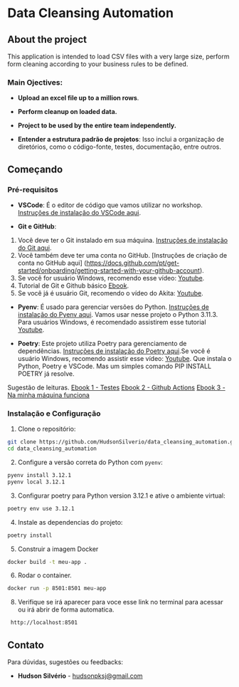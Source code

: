 # Data Cleansing Automation

## About the project

This application is intended to load CSV files with a very large size, perform form cleaning according to your business rules to be defined. 

### Main Ojectives:

 * **Upload an excel file up to a million rows**.
 * **Perform cleanup on loaded data.**
 * **Project to be used by the entire team independently.**

* **Entender a estrutura padrão de projetos**: Isso inclui a organização de diretórios, como o código-fonte, testes, documentação, entre outros.

## Começando

### Pré-requisitos

* **VSCode**: É o editor de código que vamos utilizar no workshop. [Instruções de instalação do VSCode aqui](https://code.visualstudio.com/download).

* **Git e GitHub**:

1. Você deve ter o Git instalado em sua máquina. [Instruções de instalação do Git aqui](https://git-scm.com/book/pt-br/v2).
2. Você também deve ter uma conta no GitHub. [Instruções de criação de conta no GitHub aqui] (https://docs.github.com/pt/get-started/onboarding/getting-started-with-your-github-account).
3. Se você for usuário Windows, recomendo esse vídeo: [Youtube](https://www.youtube.com/watch?v=_hZf1teRFNg).
4. Tutorial de Git e Github básico [Ebook](https://www.linkedin.com/feed/update/urn:li:activity:7093915148351864832/?updateEntityUrn=urn%3Ali%3Afs_updateV2%3A%28urn%3Ali%3Aactivity%3A7093915148351864832%2CFEED_DETAIL%2CEMPTY%2CDEFAULT%2Cfalse%29&originTrackingId=4GUdvXH4TK%2BtZtlNHmiqJA%3D%3D).
5. Se você já é usuário Git, recomendo o vídeo do Akita: [Youtube](https://www.youtube.com/watch?v=6Czd1Yetaac).

* **Pyenv**: É usado para gerenciar versões do Python. [Instruções de instalação do Pyenv aqui](https://github.com/pyenv/pyenv#installation). Vamos usar nesse projeto o Python 3.11.3. Para usuários Windows, é recomendado assistirem esse tutorial [Youtube](https://www.youtube.com/watch?v=TkcqjLu1dgA).

* **Poetry**: Este projeto utiliza Poetry para gerenciamento de dependências. [Instruções de instalação do Poetry aqui](https://python-poetry.org/docs/#installation).Se você é usuário Windows, recomendo assistir esse vídeo: [Youtube](https://www.youtube.com/watch?v=BuepZYn1xT8). Que instala o Python, Poetry e VSCode. Mas um simples comando PIP INSTALL POETRY já resolve.

Sugestão de leituras.
[Ebook 1 - Testes](https://www.linkedin.com/feed/update/urn:li:activity:7099722252144848896/?updateEntityUrn=urn%3Ali%3Afs_updateV2%3A%28urn%3Ali%3Aactivity%3A7099722252144848896%2CFEED_DETAIL%2CEMPTY%2CDEFAULT%2Cfalse%29&originTrackingId=hg1%2BufBeTLClrS%2BJixGEoA%3D%3D)
[Ebook 2 - Github Actions](https://www.linkedin.com/feed/update/urn:li:activity:7098264928553201665/?updateEntityUrn=urn%3Ali%3Afs_updateV2%3A%28urn%3Ali%3Aactivity%3A7098264928553201665%2CFEED_DETAIL%2CEMPTY%2CDEFAULT%2Cfalse%29&originTrackingId=%2BFcdPRcDT62iNieFV3Yc%2Fg%3D%3D)
[Ebook 3 - Na minha máquina funciona](https://www.linkedin.com/feed/update/urn:li:activity:7095419109449814017/?updateEntityUrn=urn%3Ali%3Afs_updateV2%3A%28urn%3Ali%3Aactivity%3A7095419109449814017%2CFEED_DETAIL%2CEMPTY%2CDEFAULT%2Cfalse%29&originTrackingId=7ShpQeNCQuCDErI%2BAzEBXw%3D%3D)

### Instalação e Configuração

1. Clone o repositório:

```bash
git clone https://github.com/HudsonSilverio/data_cleansing_automation.git
cd data_cleansing_automation
```

2. Configure a versão correta do Python com `pyenv`:

```bash
pyenv install 3.12.1
pyenv local 3.12.1
```

3. Configurar poetry para Python version 3.12.1 e ative o ambiente virtual:

```bash
poetry env use 3.12.1
```

4. Instale as dependencias do projeto:

```bash
poetry install
```

5. Construir a imagem Docker

```bash
docker build -t meu-app .
```

6. Rodar o container.

```bash
docker run -p 8501:8501 meu-app
```

8. Verifique se irá aparecer para voce esse link no terminal para acessar ou irá abrir de forma automatica.

```bash
 http://localhost:8501
```

## Contato

Para dúvidas, sugestões ou feedbacks:

* **Hudson Silvério** - [hudsonpksj@gmail.com](mailto:hudsonpksj@gmail.com)